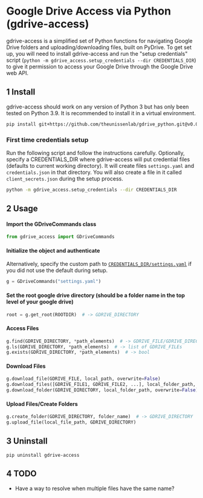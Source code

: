 # Google Drive Access via Python (gdrive-access)

gdrive-access is a simplified set of Python functions for navigating Google Drive folders and uploading/downloading files, built on PyDrive. To get set up, you will need to install gdrive-access and run the "setup credentials" script (`python -m gdrive_access.setup_credentials --dir CREDENTIALS_DIR`) to give it permission to access your Google Drive through the Google Drive web API.

## 1 Install

gdrive-access should work on any version of Python 3 but has only been tested on Python 3.9. It is recommended to install it in a virtual environment.

```bash
pip install git+https://github.com/theunissenlab/gdrive_python.git@v0.0.3
```

### First time credentials setup

Run the following script and follow the instructions carefully. Optionally, specify a CREDENTIALS_DIR where gdrive-access will put credential files (defaults to current working directory). It will create files `settings.yaml` and `credentials.json` in that directory. You will also create a file in it called `client_secrets.json` during the setup process.

```bash
python -m gdrive_access.setup_credentials --dir CREDENTIALS_DIR
```

## 2 Usage

#### Import the GDriveCommands class

```python
from gdrive_access import GDriveCommands
```

#### Initialize the object and authenticate

Alternatively, specify the custom path to [`CREDENTIALS_DIR/settings.yaml`](https://github.com/theunissenlab/gdrive_python#first-time-credentials-setup) if you did not use the default during setup.
```python
g = GDriveCommands("settings.yaml")
```

#### Set the root google drive directory (should be a folder name in the top level of your google drive)
```python
root = g.get_root(ROOTDIR)  # -> GDRIVE_DIRECTORY
```

#### Access Files
```python
g.find(GDRIVE_DIRECTORY, *path_elements)  # -> GDRIVE_FILE/GDRIVE_DIRECTORY
g.ls(GDRIVE_DIRECTORY, *path_elements)  # -> list of GDRIVE_FILEs
g.exists(GDRIVE_DIRECTORY, *path_elements)  # -> bool
```

#### Download Files
```python
g.download_file(GDRIVE_FILE, local_path, overwrite=False)
g.download_files([GDRIVE_FILE1, GDRIVE_FILE2, ...], local_folder_path, overwrite=False) 
g.download_folder(GDRIVE_DIRECTORY, local_folder_path, overwrite=False) 
```

#### Upload Files/Create Folders
```python
g.create_folder(GDRIVE_DIRECTORY, folder_name)  # -> GDRIVE_DIRECTORY
g.upload_file(local_file_path, GDRIVE_DIRECTORY)
```

## 3 Uninstall
```shell
pip uninstall gdrive-access
```

## 4 TODO

* Have a way to resolve when multiple files have the same name?
